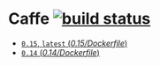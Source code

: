 # Caffe [![build status](https://gitlab.com/nvidia/caffe/badges/master/build.svg)](https://gitlab.com/nvidia/caffe/commits/master)
- [`0.15`, `latest` (*0.15/Dockerfile*)](https://gitlab.com/nvidia/caffe/blob/master/0.15/Dockerfile)
- [`0.14` (*0.14/Dockerfile*)](https://gitlab.com/nvidia/caffe/blob/master/0.14/Dockerfile)
